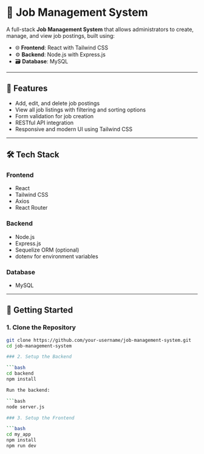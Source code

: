 
# 🧰 Job Management System

A full-stack **Job Management System** that allows administrators to create, manage, and view job postings, built using:

- 🌐 **Frontend**: React with Tailwind CSS
- ⚙️ **Backend**: Node.js with Express.js
- 🗃️ **Database**: MySQL

---

## 📌 Features

- Add, edit, and delete job postings
- View all job listings with filtering and sorting options
- Form validation for job creation
- RESTful API integration
- Responsive and modern UI using Tailwind CSS

---

## 🛠️ Tech Stack

### Frontend
- React
- Tailwind CSS
- Axios
- React Router

### Backend
- Node.js
- Express.js
- Sequelize ORM (optional)
- dotenv for environment variables

### Database
- MySQL

---

## 🚀 Getting Started

### 1. Clone the Repository

```bash
git clone https://github.com/your-username/job-management-system.git
cd job-management-system

### 2. Setup the Backend

```bash
cd backend
npm install

Run the backend:

```bash
node server.js

### 3. Setup the Frontend

```bash
cd my_app
npm install
npm run dev


